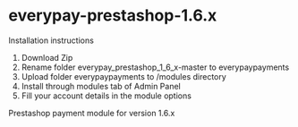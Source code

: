 everypay-prestashop-1.6.x
=========================

Installation instructions

1. Download Zip
2. Rename folder everypay_prestashop_1_6_x-master to everypaypayments
3. Upload folder everypaypayments to /modules directory
4. Install through modules tab of Admin Panel
5. Fill your account details in the module options

Prestashop payment module for version 1.6.x
